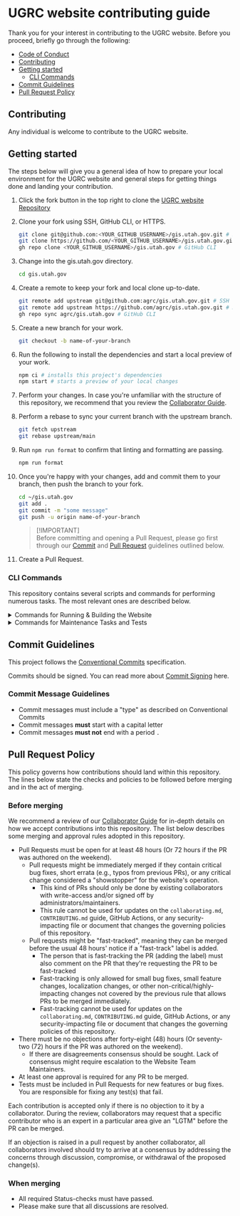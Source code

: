 # UGRC website contributing guide

Thank you for your interest in contributing to the UGRC website. Before you proceed, briefly go through the following:

- [Code of Conduct](https://github.com/agrc/gis.utah.gov/blob/HEAD/CODE_OF_CONDUCT.md)
- [Contributing](#contributing)
- [Getting started](#getting-started)
  - [CLI Commands](#cli-commands)
- [Commit Guidelines](#commit-guidelines)
- [Pull Request Policy](#pull-request-policy)

## Contributing

Any individual is welcome to contribute to the UGRC website.

## Getting started

The steps below will give you a general idea of how to prepare your local environment for the UGRC website and general steps
for getting things done and landing your contribution.

1. Click the fork button in the top right to clone the [UGRC website Repository](https://github.com/agrc/gis.utah.gov/fork)

2. Clone your fork using SSH, GitHub CLI, or HTTPS.

   ```bash
   git clone git@github.com:<YOUR_GITHUB_USERNAME>/gis.utah.gov.git # SSH
   git clone https://github.com/<YOUR_GITHUB_USERNAME>/gis.utah.gov.git # HTTPS
   gh repo clone <YOUR_GITHUB_USERNAME>/gis.utah.gov # GitHub CLI
   ```

3. Change into the gis.utah.gov directory.

   ```bash
   cd gis.utah.gov
   ```

4. Create a remote to keep your fork and local clone up-to-date.

   ```bash
   git remote add upstream git@github.com:agrc/gis.utah.gov.git # SSH
   git remote add upstream https://github.com/agrc/gis.utah.gov.git # HTTPS
   gh repo sync agrc/gis.utah.gov # GitHub CLI
   ```

5. Create a new branch for your work.

   ```bash
   git checkout -b name-of-your-branch
   ```

6. Run the following to install the dependencies and start a local preview of your work.

   ```bash
   npm ci # installs this project's dependencies
   npm start # starts a preview of your local changes
   ```

7. Perform your changes. In case you're unfamiliar with the structure of this repository, we recommend that you review the [Collaborator Guide](.github/collaborating.md).

8. Perform a rebase to sync your current branch with the upstream branch.

   ```bash
   git fetch upstream
   git rebase upstream/main
   ```

9. Run `npm run format` to confirm that linting and formatting are passing.

   ```bash
   npm run format
   ```

10. Once you're happy with your changes, add and commit them to your branch, then push the branch to your fork.

    ```bash
    cd ~/gis.utah.gov
    git add .
    git commit -m "some message"
    git push -u origin name-of-your-branch
    ```

    > [!IMPORTANT]\
    > Before committing and opening a Pull Request, please go first through our [Commit](#commit-guidelines) and [Pull Request](#pull-request-policy) guidelines outlined below.

11. Create a Pull Request.

### CLI Commands

This repository contains several scripts and commands for performing numerous tasks. The most relevant ones are described below.

<details>
  <summary>Commands for Running & Building the Website</summary>

- `npm start` runs Astro's Local Development Server, listening by default on `http://localhost:4321/`.
- `npm run build` builds the Application on Production mode. The output is by default within `dist` folder.
  - This is used for the Netlify Deployments (Preview & Production)
- `npm run preview` runs Astro's Local Server pointed at the `dist` folder.

</details>

<details>
  <summary>Commands for Maintenance Tasks and Tests</summary>

- `npm run ts-check` runs Astro's typescript check utility to look for any type issues.
- `npm run format` formats and fixes the whole codebase

</details>

## Commit Guidelines

This project follows the [Conventional Commits][] specification.

Commits should be signed. You can read more about [Commit Signing][] here.

### Commit Message Guidelines

- Commit messages must include a "type" as described on Conventional Commits
- Commit messages **must** start with a capital letter
- Commit messages **must not** end with a period `.`

## Pull Request Policy

This policy governs how contributions should land within this repository. The lines below state the checks and policies to be followed before merging and in the act of merging.

### Before merging

We recommend a review of our [Collaborator Guide](collaborating.md#accepting-modifications) for in-depth details on how we accept contributions into this repository.
The list below describes some merging and approval rules adopted in this repository.

- Pull Requests must be open for at least 48 hours (Or 72 hours if the PR was authored on the weekend).
  - Pull requests might be immediately merged if they contain critical bug fixes, short errata (e.g., typos from previous PRs), or any critical change considered a "showstopper" for the website's operation.
    - This kind of PRs should only be done by existing collaborators with write-access and/or signed off by administrators/maintainers.
    - This rule cannot be used for updates on the `collaborating.md`, `CONTRIBUTING.md` guide, GitHub Actions, or any security-impacting file or document that changes the governing policies of this repository.
  - Pull requests might be "fast-tracked", meaning they can be merged before the usual 48 hours' notice if a "fast-track" label is added.
    - The person that is fast-tracking the PR (adding the label) must also comment on the PR that they're requesting the PR to be fast-tracked
    - Fast-tracking is only allowed for small bug fixes, small feature changes, localization changes, or other non-critical/highly-impacting changes not covered by the previous rule that allows PRs to be merged immediately.
    - Fast-tracking cannot be used for updates on the `collaborating.md`, `CONTRIBUTING.md` guide, GitHub Actions, or any security-impacting file or document that changes the governing policies of this repository.
- There must be no objections after forty-eight (48) hours (Or seventy-two (72) hours if the PR was authored on the weekend).
  - If there are disagreements consensus should be sought. Lack of consensus might require escalation to the Website Team Maintainers.
- At least one approval is required for any PR to be merged.
- Tests must be included in Pull Requests for new features or bug fixes. You are responsible for fixing any test(s) that fail.

Each contribution is accepted only if there is no objection to it by a collaborator. During the review, collaborators may request that a specific contributor who is an expert in a particular area give an "LGTM" before the PR can be merged.

If an objection is raised in a pull request by another collaborator, all collaborators involved should try to arrive at a consensus by addressing the concerns through discussion, compromise, or withdrawal of the proposed change(s).

### When merging

- All required Status-checks must have passed.
- Please make sure that all discussions are resolved.

[Conventional Commits]: https://www.conventionalcommits.org/
[Commit Signing]: https://docs.github.com/en/authentication/managing-commit-signature-verification/signing-commits
